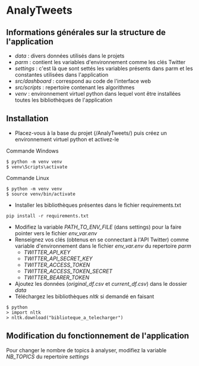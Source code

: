 # AnalyTweets

## Informations générales sur la structure de l'application

* *data* : divers données utilisés dans le projets
* *parm* : contient les variables d'environnement comme les clés Twitter
* *settings* : c'est là que sont settés les variables présents dans parm et les constantes utilisées dans l'application
* *src/dashboard* : correspond au code de l'interface web
* *src/scripts* : repertoire contenant les algorithmes
* *venv* : environnement virtuel python dans lequel vont être installées toutes les bibliothèques de l'application 

## Installation

* Placez-vous à la base du projet (/AnalyTweets/) puis créez un environnement virtuel python et activez-le 

Commande Windows 
```
$ python -m venv venv
$ venv\Scripts\activate
```

Commande Linux
```
$ python -m venv venv
$ source venv/bin/activate
```

* Installer les bibliothèques présentes dans le fichier requirements.txt

```
pip install -r requirements.txt
```

* Modifiez la variable *PATH_TO_ENV_FILE* (dans settings) pour la faire pointer vers le fichier *env_var.env*
* Renseignez vos clés (obtenus en se connectant à l'API Twitter) comme variable d'environnement dans le fichier *env_var.env* du repertoire *parm*
  * *TWITTER_API_KEY*
  * *TWITTER_API_SECRET_KEY*
  * *TWITTER_ACCESS_TOKEN*
  * *TWITTER_ACCESS_TOKEN_SECRET*
  * *TWITTER_BEARER_TOKEN*
* Ajoutez les données (*original_df.csv* et *current_df.csv*) dans le dossier *data*
* Téléchargez les bibliothèques *nltk* si demandé en faisant

```
$ python
> import nltk
> nltk.download("biblioteque_a_telecharger")
```

## Modification du fonctionnement de l'application

Pour changer le nombre de topics à analyser, modifiez la variable *NB_TOPICS* du repertoire *settings*


